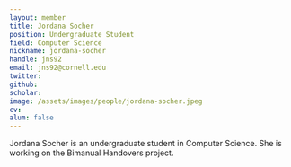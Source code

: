 ```yaml
---
layout: member
title: Jordana Socher
position: Undergraduate Student
field: Computer Science
nickname: jordana-socher
handle: jns92
email: jns92@cornell.edu
twitter:
github:
scholar:
image: /assets/images/people/jordana-socher.jpeg
cv:
alum: false
---
```

Jordana Socher is an undergraduate student in Computer Science. She is working on the Bimanual Handovers project.

